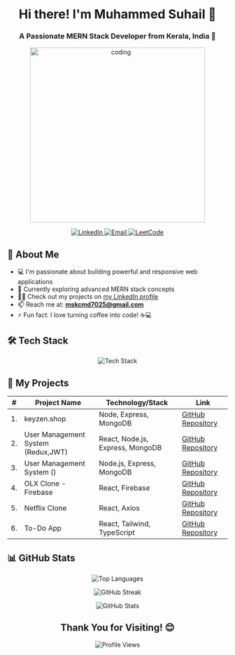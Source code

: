 

<h1 align="center">Hi there! I'm Muhammed Suhail 👋</h1>
<h3 align="center">A Passionate MERN Stack Developer from Kerala, India 🚀</h3>

<p align="center">
  <img src="https://media.tenor.com/YZPnGuPeZv8AAAAd/coding.gif" alt="coding" width="400">
</p>

<p align="center">
  <a href="https://www.linkedin.com/in/muhammed-suhail-k-343748277/" target="_blank">
    <img src="https://img.shields.io/badge/LinkedIn-Connect-blue?style=for-the-badge&logo=linkedin" alt="LinkedIn">
  </a>
  <a href="mailto:msuhailcmd@gmail.com">
    <img src="https://img.shields.io/badge/Email-Contact-red?style=for-the-badge&logo=gmail" alt="Email">
  </a>
  <a href="https://www.leetcode.com/wwwsuhail883" target="_blank">
    <img src="https://img.shields.io/badge/LeetCode-Profile-orange?style=for-the-badge&logo=leetcode" alt="LeetCode">
  </a>
</p>

## 🚀 About Me

- 💻 I'm passionate about building powerful and responsive web applications
- 🌱 Currently exploring advanced MERN stack concepts
- 👨‍💻 Check out my projects on [my LinkedIn profile](https://www.linkedin.com/in/muhammed-suhail-k-343748277/)
- 📫 Reach me at: **mskcmd7025@gmail.com**
- ⚡ Fun fact: I love turning coffee into code! ☕💻

## 🛠️ Tech Stack

<p align="center">
  <img src="https://skillicons.dev/icons?i=javascript,nodejs,mongodb,express,typescript,react,html,css,tailwind,bootstrap,git,redux,aws,docker,figma,npm,postman,firebase,mysql,jquery" alt="Tech Stack">
</p>

## 🎯 My Projects

<table align="center">
  <thead>
    <tr>
      <th>#</th>
      <th>Project Name</th>
      <th>Technology/Stack</th>
      <th>Link</th>
    </tr>
  </thead>
  <tbody>
    <tr>
      <td>1.</td>
      <td>keyzen.shop</td>
      <td>Node, Express, MongoDB</td>
      <td><a href="https://github.com/mskcmd/keyzen-shop.git" target="_blank">GitHub Repository</a></td>
    </tr>
    <tr>
      <td>2.</td>
      <td>User Management System (Redux,JWT)</td>
      <td>React, Node.js, Express, MongoDB</td>
      <td><a href="https://github.com/mskcmd/MERN_Stack_Auth" target="_blank">GitHub Repository</a></td>
    </tr>
    <tr>
      <td>3.</td>
      <td>User Management System ()</td>
      <td>Node.js, Express, MongoDB</td>
      <td><a href="https://github.com/your-repo-link-here" target="_blank">GitHub Repository</a></td>
    </tr>
    <tr>
      <td>4.</td>
      <td>OLX Clone - Firebase</td>
      <td>React, Firebase</td>
      <td><a href="https://github.com/mskcmd/olx_clone" target="_blank">GitHub Repository</a></td>
    </tr>
    <tr>
      <td>5.</td>
      <td>Netflix Clone</td>
      <td>React, Axios</td>
      <td><a href="https://github.com/mskcmd/netflix_clone" target="_blank">GitHub Repository</a></td>
    </tr>
    <tr>
      <td>6.</td>
      <td>To-Do App</td>
      <td>React, Tailwind, TypeScript</td>
      <td><a href="https://github.com/mskcmd/Todo_TypeScript" target="_blank">GitHub Repository</a></td>
    </tr>
  </tbody>
</table>


## 📊 GitHub Stats

<p align="center">
  <img src="https://github-readme-stats.vercel.app/api/top-langs?username=mskcmd&show_icons=true&locale=en&layout=compact&theme=radical&hide_border=true&bg_color=0D1117" alt="Top Languages" />
</p>

<p align="center">
  <img src="https://github-readme-streak-stats.herokuapp.com/?user=mskcmd&theme=radical&hide_border=true&stroke=0000&background=0D1117" alt="GitHub Streak" />
</p>

<p align="center">
  <img src="https://github-readme-stats.vercel.app/api?username=mskcmd&show_icons=true&count_private=true&theme=radical&hide_border=true&bg_color=0D1117" alt="GitHub Stats" />
</p>

<h2 align="center">Thank You for Visiting! 😊</h2>

<p align="center">
  <img src="https://komarev.com/ghpvc/?username=mskcmd&label=Profile%20Views&color=blueviolet&style=flat-square" alt="Profile Views">
</p>

